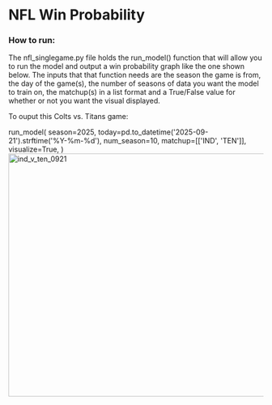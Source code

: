 # NFL Win Probability

### How to run:
The nfl_singlegame.py file holds the run_model() function that will allow you to run the model and output a win probability graph like the one shown below. The inputs that that function needs are the season the game is from, the day of the game(s), the number of seasons of data you want the model to train on, the matchup(s) in a list format and a True/False value for whether or not you want the visual displayed. 

To ouput this Colts vs. Titans game:

run_model(
    season=2025,
    today=pd.to_datetime('2025-09-21').strftime('%Y-%m-%d'),
    num_season=10,
    matchup=[['IND', 'TEN']],
    visualize=True,
)
<img width="640" height="480" alt="ind_v_ten_0921" src="https://github.com/user-attachments/assets/fc170928-ca1e-4894-8718-4ac0d511f6a5" />
